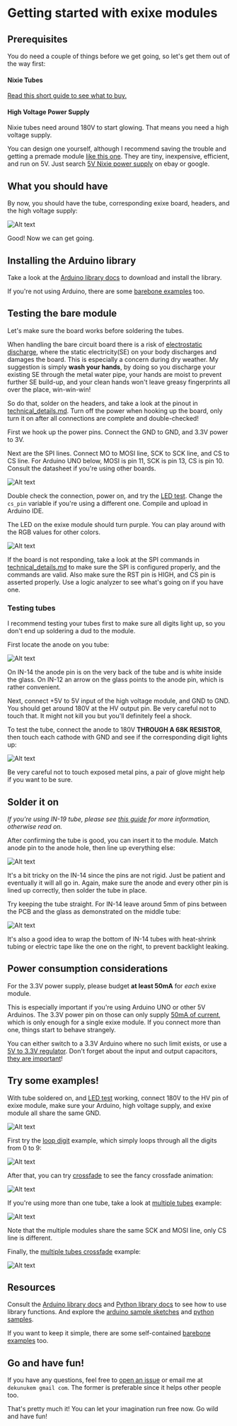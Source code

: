 # Getting started with exixe modules

## Prerequisites

You do need a couple of things before we get going, so let's get them out of the way first:

#### Nixie Tubes

[Read this short guide to see what to buy.](buying_nixie_tubes.md)

#### High Voltage Power Supply

Nixie tubes need around 180V to start glowing. That means you need a high voltage supply.

You can design one yourself, although I recommend saving the trouble and getting a premade module [like this one](https://www.ebay.com/itm/DC-5V-12V-to-180V-DC-High-Voltage-NIXIE-Power-Supply-Module-PSU-NIXIE-TUBE-ERA-/322511957768?hash=item4b1735ef08:g:ftQAAOSwYTVZmjZb). They are tiny, inexpensive, efficient, and run on 5V. Just search [5V Nixie power supply](https://www.ebay.com/sch/i.html?_from=R40&_nkw=5V+Nixie+power+supply) on ebay or google. 

## What you should have

By now, you should have the tube, corresponding exixe board, headers, and the high voltage supply:

![Alt text](resources/all.jpg)

Good! Now we can get going.

## Installing the Arduino library

Take a look at the [Arduino library docs](arduino_library/README.md) to download and install the library.

If you're not using Arduino, there are some [barebone examples](/arduino_examples/barebone) too.

## Testing the bare module

Let's make sure the board works before soldering the tubes.

When handling the bare circuit board there is a risk of [electrostatic discharge](https://en.wikipedia.org/wiki/Electrostatic_discharge), where the static electricity(SE) on your body discharges and damages the board. This is especially a concern during dry weather. My suggestion is simply **wash your hands**, by doing so you discharge your existing SE through the metal water pipe, your hands are moist to prevent further SE build-up, and your clean hands won't leave greasy fingerprints all over the place, win-win-win!

So do that, solder on the headers, and take a look at the pinout in [technical_details.md](/technical_details.md). Turn off the power when hooking up the board, only turn it on after all connections are complete and double-checked!

First we hook up the power pins. Connect the GND to GND, and 3.3V power to 3V. 

Next are the SPI lines. Connect MO to MOSI line, SCK to SCK line, and CS to CS line. For Arduino UNO below, MOSI is pin 11, SCK is pin 13, CS is pin 10. Consult the datasheet if you're using other boards.

![Alt text](resources/led_test_sch.png)

Double check the connection, power on, and try the [LED test](/arduino_examples/1_LED_test). Change the `cs_pin` variable if you're using a different one. Compile and upload in Arduino IDE. 

The LED on the exixe module should turn purple. You can play around with the RGB values for other colors.

![Alt text](resources/example0.jpg)

If the board is not responding, take a look at the SPI commands in [technical_details.md](/technical_details.md) to make sure the SPI is configured properly, and the commands are valid. Also make sure the RST pin is HIGH, and CS pin is asserted properly. Use a logic analyzer to see what's going on if you have one.

### Testing tubes

I recommend testing your tubes first to make sure all digits light up, so you don't end up soldering a dud to the module.

First locate the anode on you tube:

![Alt text](resources/anode.jpg)

On IN-14 the anode pin is on the very back of the tube and is white inside the glass. On IN-12 an arrow on the glass points to the anode pin, which is rather convenient.

Next, connect +5V to 5V input of the high voltage module, and GND to GND. You should get around 180V at the HV output pin. Be very careful not to touch that. It might not kill you but you'll definitely feel a shock.

To test the tube, connect the anode to 180V **THROUGH A 68K RESISTOR**, then touch each cathode with GND and see if the corresponding digit lights up:

![Alt text](resources/test_sch.png)

Be very careful not to touch exposed metal pins, a pair of glove might help if you want to be sure.

## Solder it on

*If you're using IN-19 tube, please see [this guide](in-19_pin_mapping.md) for more information, otherwise read on.*

After confirming the tube is good, you can insert it to the module. Match anode pin to the anode hole, then line up everything else:

![Alt text](resources/anodes.jpg)

It's a bit tricky on the IN-14 since the pins are not rigid. Just be patient and eventually it will all go in. Again, make sure the anode and every other pin is lined up correctly, then solder the tube in place.

Try keeping the tube straight. For IN-14 leave around 5mm of pins between the PCB and the glass as demonstrated on the middle tube:

![Alt text](resources/soldered.jpg)

It's also a good idea to wrap the bottom of IN-14 tubes with heat-shrink tubing or electric tape like the one on the right, to prevent backlight leaking.

## Power consumption considerations

For the 3.3V power supply, please budget **at least 50mA** for *each* exixe module.

This is especially important if you're using Arduino UNO or other 5V Arduinos. The 3.3V power pin on those can only supply [50mA of current](resources/current.jpg), which is only enough for a single exixe module. If you connect more than one, things start to behave strangely.

You can either switch to a 3.3V Arduino where no such limit exists, or use a [5V to 3.3V regulator](https://www.sparkfun.com/products/526). Don't forget about the input and output capacitors, [they are important](https://electronics.stackexchange.com/questions/232935/why-is-there-always-a-capacitor-on-input-and-output-of-a-voltage-regulator)!

## Try some examples!

With tube soldered on, and [LED test](/arduino_examples/1_LED_test) working, connect 180V to the HV pin of exixe module, make sure your Arduino, high voltage supply, and exixe module all share the same GND. 

![Alt text](resources/hvsch.png)

First try the [loop digit](/arduino_examples/2_loop_digit_simple) example, which simply loops through all the digits from 0 to 9:

![Alt text](resources/1s.gif)

After that, you can try [crossfade](/arduino_examples/3_loop_digit_crossfade) to see the fancy crossfade animation:

![Alt text](resources/1c.gif)

If you're using more than one tube, take a look at [multiple tubes](/arduino_examples/4_multiple_tubes_simple) example:

![Alt text](resources/2s.gif)

Note that the multiple modules share the same SCK and MOSI line, only CS line is different.

Finally, the [multiple tubes crossfade](/arduino_examples/5_multiple_tubes_crossfade) example:

![Alt text](resources/2c.gif)

## Resources

Consult the [Arduino library docs](arduino_library/README.md) and [Python library docs](python_library/README.md) to see how to use library functions. And explore the [arduino sample sketches](/arduino_examples) and [python samples](/python_examples).

If you want to keep it simple, there are some self-contained [barebone examples](/arduino_examples/barebone) too.

## Go and have fun!

If you have any questions, feel free to [open an issue](https://github.com/dekuNukem/exixe/issues) or email me at `dekunukem gmail com`. The former is preferable since it helps other people too.

That's pretty much it! You can let your imagination run free now. Go wild and have fun!
